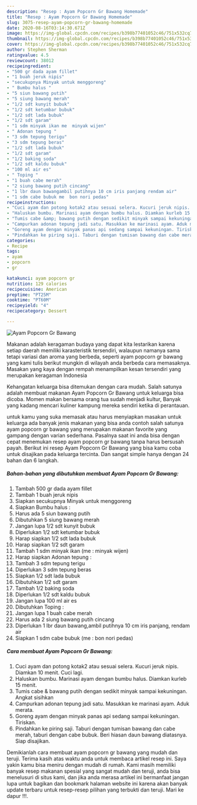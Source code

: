 ```yaml
---
description: "Resep : Ayam Popcorn Gr Bawang Homemade"
title: "Resep : Ayam Popcorn Gr Bawang Homemade"
slug: 3075-resep-ayam-popcorn-gr-bawang-homemade
date: 2020-08-16T03:14:30.671Z
image: https://img-global.cpcdn.com/recipes/b398b77401052c46/751x532cq70/ayam-popcorn-gr-bawang-foto-resep-utama.jpg
thumbnail: https://img-global.cpcdn.com/recipes/b398b77401052c46/751x532cq70/ayam-popcorn-gr-bawang-foto-resep-utama.jpg
cover: https://img-global.cpcdn.com/recipes/b398b77401052c46/751x532cq70/ayam-popcorn-gr-bawang-foto-resep-utama.jpg
author: Stephen Sherman
ratingvalue: 4.5
reviewcount: 38012
recipeingredient:
- "500 gr dada ayam fillet"
- "1 buah jeruk nipis"
- "secukupnya Minyak untuk menggoreng"
- " Bumbu halus "
- "5 siun bawang putih"
- "5 siung bawang merah"
- "1/2 sdt kunyit bubuk"
- "1/2 sdt ketumbar bubuk"
- "1/2 sdt lada bubuk"
- "1/2 sdt garam"
- "1 sdm minyak ikan me  minyak wijen"
- " Adonan tepung "
- "3 sdm tepung terigu"
- "3 sdm tepung beras"
- "1/2 sdt lada bubuk"
- "1/2 sdt garam"
- "1/2 baking soda"
- "1/2 sdt kaldu bubuk"
- "100 ml air es"
- " Toping "
- "1 buah cabe merah"
- "2 siung bawang putih cincang"
- "1 lbr daun bawangambil putihnya 10 cm iris panjang rendam air"
- "1 sdm cabe bubuk me  bon nori pedas"
recipeinstructions:
- "Cuci ayam dan potong kotak2 atau sesuai selera. Kucuri jeruk nipis. Diamkan 10 menit. Cuci lagi."
- "Haluskan bumbu. Marinasi ayam dengan bumbu halus. Diamkan kurleb 15 menit."
- "Tumis cabe &amp; bawang putih dengan sedikit minyak sampai kekuningan. Angkat sisihkan"
- "Campurkan adonan tepung jadi satu. Masukkan ke marinasi ayam. Aduk merata."
- "Goreng ayam dengan minyak panas api sedang sampai kekuningan. Tiriskan."
- "Pindahkan ke piring saji. Taburi dengan tumisan bawang dan cabe merah, taburi dengan cabe bubuk. Beri hiasan daun bawang diatasnya. Siap disajikan."
categories:
- Recipe
tags:
- ayam
- popcorn
- gr

katakunci: ayam popcorn gr 
nutrition: 129 calories
recipecuisine: American
preptime: "PT25M"
cooktime: "PT60M"
recipeyield: "4"
recipecategory: Dessert

---
```



![Ayam Popcorn Gr Bawang](https://img-global.cpcdn.com/recipes/b398b77401052c46/751x532cq70/ayam-popcorn-gr-bawang-foto-resep-utama.jpg)

Makanan adalah keragaman budaya yang dapat kita lestarikan karena setiap daerah memiliki karasteristik tersendiri, walaupun namanya sama tetapi variasi dan aroma yang berbeda, seperti ayam popcorn gr bawang yang kami tulis berikut mungkin di wilayah anda berbeda cara memasaknya. Masakan yang kaya dengan rempah menampilkan kesan tersendiri yang merupakan keragaman Indonesia

Kehangatan keluarga bisa ditemukan dengan cara mudah. Salah satunya adalah membuat makanan Ayam Popcorn Gr Bawang untuk keluarga bisa dicoba. Momen makan bersama orang tua sudah menjadi kultur, Banyak yang kadang mencari kuliner kampung mereka sendiri ketika di perantauan.



untuk kamu yang suka memasak atau harus menyiapkan masakan untuk keluarga ada banyak jenis makanan yang bisa anda contoh salah satunya ayam popcorn gr bawang yang merupakan makanan favorite yang gampang dengan varian sederhana. Pasalnya saat ini anda bisa dengan cepat menemukan resep ayam popcorn gr bawang tanpa harus bersusah payah.
Berikut ini resep Ayam Popcorn Gr Bawang yang bisa kamu coba untuk disajikan pada keluarga tercinta. Dan sangat simple hanya dengan 24 bahan dan 6 langkah.


<!--inarticleads1-->

##### Bahan-bahan yang dibutuhkan membuat Ayam Popcorn Gr Bawang:

1. Tambah 500 gr dada ayam fillet
1. Tambah 1 buah jeruk nipis
1. Siapkan secukupnya Minyak untuk menggoreng
1. Siapkan  Bumbu halus :
1. Harus ada 5 siun bawang putih
1. Dibutuhkan 5 siung bawang merah
1. Jangan lupa 1/2 sdt kunyit bubuk
1. Diperlukan 1/2 sdt ketumbar bubuk
1. Harap siapkan 1/2 sdt lada bubuk
1. Harap siapkan 1/2 sdt garam
1. Tambah 1 sdm minyak ikan (me : minyak wijen)
1. Harap siapkan  Adonan tepung :
1. Tambah 3 sdm tepung terigu
1. Diperlukan 3 sdm tepung beras
1. Siapkan 1/2 sdt lada bubuk
1. Dibutuhkan 1/2 sdt garam
1. Tambah 1/2 baking soda
1. Diperlukan 1/2 sdt kaldu bubuk
1. Jangan lupa 100 ml air es
1. Dibutuhkan  Toping :
1. Jangan lupa 1 buah cabe merah
1. Harus ada 2 siung bawang putih cincang
1. Diperlukan 1 lbr daun bawang,ambil putihnya 10 cm iris panjang, rendam air
1. Siapkan 1 sdm cabe bubuk (me : bon nori pedas)




<!--inarticleads2-->

##### Cara membuat  Ayam Popcorn Gr Bawang:

1. Cuci ayam dan potong kotak2 atau sesuai selera. Kucuri jeruk nipis. Diamkan 10 menit. Cuci lagi.
1. Haluskan bumbu. Marinasi ayam dengan bumbu halus. Diamkan kurleb 15 menit.
1. Tumis cabe &amp; bawang putih dengan sedikit minyak sampai kekuningan. Angkat sisihkan
1. Campurkan adonan tepung jadi satu. Masukkan ke marinasi ayam. Aduk merata.
1. Goreng ayam dengan minyak panas api sedang sampai kekuningan. Tiriskan.
1. Pindahkan ke piring saji. Taburi dengan tumisan bawang dan cabe merah, taburi dengan cabe bubuk. Beri hiasan daun bawang diatasnya. Siap disajikan.




Demikianlah cara membuat ayam popcorn gr bawang yang mudah dan teruji. Terima kasih atas waktu anda untuk membaca artikel resep ini. Saya yakin kamu bisa meniru dengan mudah di rumah. Kami masih memiliki banyak resep makanan spesial yang sangat mudah dan teruji, anda bisa menelusuri di situs kami, dan jika anda merasa artikel ini bermanfaat jangan lupa untuk bagikan dan bookmark halaman website ini karena akan banyak update terbaru untuk resep-resep pilihan yang terbukti dan teruji. Mari ke dapur !!!. 
